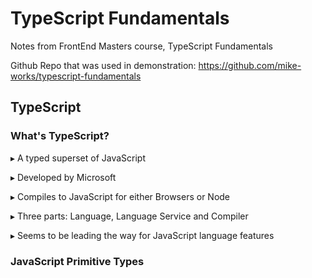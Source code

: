 # TypeScript Fundamentals

Notes from FrontEnd Masters course, TypeScript Fundamentals

Github Repo that was used in demonstration: 
https://github.com/mike-works/typescript-fundamentals

## TypeScript

### What's TypeScript?

▸ A typed superset of JavaScript

▸ Developed by Microsoft

▸ Compiles to JavaScript for either Browsers or Node

▸ Three parts: Language, Language Service and Compiler

▸ Seems to be leading the way for JavaScript language features

### JavaScript Primitive Types

